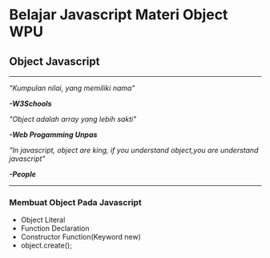 # Belajar Javascript Materi Object WPU
## Object Javascript
---
*"Kumpulan nilai, yang memiliki nama"*


***-W3Schools***


*"Object adalah array yang lebih sakti"*


***-Web Progamming Unpas***


*"In javascript, object are king, if you understand object,you are understand javascript"*


***-People***

---
### Membuat Object Pada Javascript
* Object Literal
* Function Declaration
* Constructor Function(Keyword new)
* object.create();